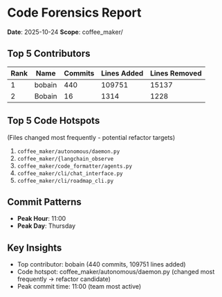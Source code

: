 # Code Forensics Report

**Date**: 2025-10-24
**Scope**: coffee_maker/

## Top 5 Contributors

| Rank | Name | Commits | Lines Added | Lines Removed |
|------|------|---------|-------------|---------------|
| 1 | bobain | 440 | 109751 | 15137 |
| 2 | Bobain | 16 | 1314 | 1228 |


## Top 5 Code Hotspots

(Files changed most frequently - potential refactor targets)

1. `coffee_maker/autonomous/daemon.py`
2. `coffee_maker/{langchain_observe`
3. `coffee_maker/code_formatter/agents.py`
4. `coffee_maker/cli/chat_interface.py`
5. `coffee_maker/cli/roadmap_cli.py`


## Commit Patterns

- **Peak Hour**: 11:00
- **Peak Day**: Thursday

## Key Insights

- Top contributor: bobain (440 commits, 109751 lines added)
- Code hotspot: coffee_maker/autonomous/daemon.py (changed most frequently → refactor candidate)
- Peak commit time: 11:00 (team most active)
